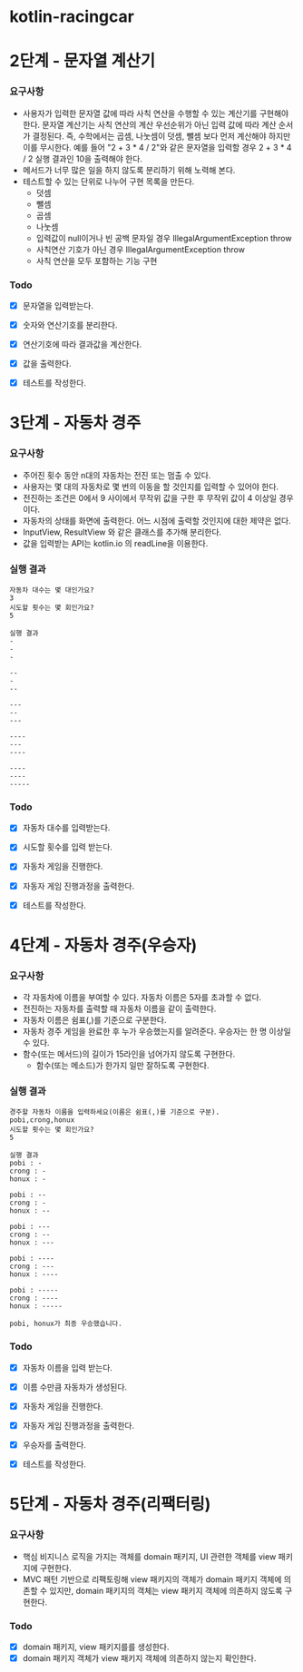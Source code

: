 # kotlin-racingcar

# 2단계 - 문자열 계산기

### 요구사항

* 사용자가 입력한 문자열 값에 따라 사칙 연산을 수행할 수 있는 계산기를 구현해야 한다.
  문자열 계산기는 사칙 연산의 계산 우선순위가 아닌 입력 값에 따라 계산 순서가 결정된다. 즉, 수학에서는 곱셈, 나눗셈이 덧셈, 뺄셈 보다 먼저 계산해야 하지만 이를 무시한다.
  예를 들어 "2 + 3 * 4 / 2"와 같은 문자열을 입력할 경우 2 + 3 * 4 / 2 실행 결과인 10을 출력해야 한다.
* 메서드가 너무 많은 일을 하지 않도록 분리하기 위해 노력해 본다.
* 테스트할 수 있는 단위로 나누어 구현 목록을 만든다.
  * 덧셈
  * 뺄셈
  * 곱셈
  * 나눗셈
  * 입력값이 null이거나 빈 공백 문자일 경우 IllegalArgumentException throw
  * 사칙연산 기호가 아닌 경우 IllegalArgumentException throw
  * 사칙 연산을 모두 포함하는 기능 구현

### Todo

- [x] 문자열을 입력받는다.
- [x] 숫자와 연산기호를 분리한다.
- [x] 연산기호에 따라 결과값을 계산한다.
- [x] 값을 출력한다.
- [x] 테스트를 작성한다.



# 3단계 - 자동차 경주

### 요구사항

* 주어진 횟수 동안 n대의 자동차는 전진 또는 멈출 수 있다.
* 사용자는 몇 대의 자동차로 몇 번의 이동을 할 것인지를 입력할 수 있어야 한다.
* 전진하는 조건은 0에서 9 사이에서 무작위 값을 구한 후 무작위 값이 4 이상일 경우이다.
* 자동차의 상태를 화면에 출력한다. 어느 시점에 출력할 것인지에 대한 제약은 없다.
* InputView, ResultView 와 같은 클래스를 추가해 분리한다.
* 값을 입력받는 API는 kotlin.io 의 readLine을 이용한다.

### 실행 결과

```
자동차 대수는 몇 대인가요?
3
시도할 횟수는 몇 회인가요?
5

실행 결과
-
-
-

--
-
--

---
--
---

----
---
----

----
----
-----
```

### Todo

- [x] 자동차 대수를 입력받는다.
- [x] 시도할 횟수를 입력 받는다.
- [x] 자동차 게임을 진행한다.
- [x] 자동자 게임 진행과정을 출력한다.
- [x] 테스트를 작성한다.




# 4단계 - 자동차 경주(우승자)

### 요구사항

* 각 자동차에 이름을 부여할 수 있다. 자동차 이름은 5자를 초과할 수 없다.
* 전진하는 자동차를 출력할 때 자동차 이름을 같이 출력한다.
* 자동차 이름은 쉼표(,)를 기준으로 구분한다.
* 자동차 경주 게임을 완료한 후 누가 우승했는지를 알려준다. 우승자는 한 명 이상일 수 있다.
* 함수(또는 메서드)의 길이가 15라인을 넘어가지 않도록 구현한다.
  * 함수(또는 메소드)가 한가지 일만 잘하도록 구현한다.


### 실행 결과

```
경주할 자동차 이름을 입력하세요(이름은 쉼표(,)를 기준으로 구분).
pobi,crong,honux
시도할 횟수는 몇 회인가요?
5

실행 결과
pobi : -
crong : -
honux : -

pobi : --
crong : -
honux : --

pobi : ---
crong : --
honux : ---

pobi : ----
crong : ---
honux : ----

pobi : -----
crong : ----
honux : -----

pobi, honux가 최종 우승했습니다.
```

### Todo

- [x] 자동차 이름을 입력 받는다.
- [x] 이름 수만큼 자동차가 생성된다.
- [x] 자동차 게임을 진행한다.
- [x] 자동자 게임 진행과정을 출력한다.
- [x] 우승자를 출력한다.
- [x] 테스트를 작성한다.



# 5단계 - 자동차 경주(리팩터링)

### 요구사항

* 핵심 비지니스 로직을 가지는 객체를 domain 패키지, UI 관련한 객체를 view 패키지에 구현한다.
* MVC 패턴 기반으로 리팩토링해 view 패키지의 객체가 domain 패키지 객체에 의존할 수 있지만, domain 패키지의 객체는 view 패키지 객체에 의존하지 않도록 구현한다.


### Todo

- [x] domain 패키지, view 패키지를를 생성한다. 
- [x] domain 패키지 객체가 view 패키지 객체에 의존하지 않는지 확인한다. 